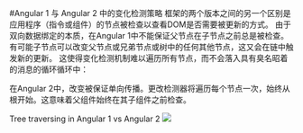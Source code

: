 #Angular 1 与 Angular 2 中的变化检测策略
框架的两个版本之间的另一个区别是应用程序（指令或组件）的节点被检查以查看DOM是否需要被更新的方式。
由于双向数据绑定的本质，在Angular 1中不能保证父节点在子节点之前总是被检查。 有可能子节点可以改变父节点或兄弟节点或树中的任何其他节点，这又会在链中触发新的更新。 这使得变化检测机制难以遍历所有节点，而不会落入具有臭名昭着的消息的循环循环中：

在Angular 2中，改变被保证单向传播。更改检测器将遍历每个节点一次，始终从根开始。这意味着父组件始终在其子组件之前检查。

Tree traversing in Angular 1 vs Angular 2
![](../assets/angular1-vs-angular2.png)